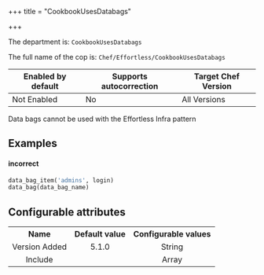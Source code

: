 +++
title = "CookbookUsesDatabags"

+++

<!-- This content is automatically generated. See https://github.com/chef/chef-web-docs/blob/main/generated/README.md -->

The department is: `CookbookUsesDatabags`

The full name of the cop is: `Chef/Effortless/CookbookUsesDatabags`

| Enabled by default | Supports autocorrection | Target Chef Version |
| --- | --- | --- |
| Not Enabled | No | All Versions |

Data bags cannot be used with the Effortless Infra pattern

## Examples


#### incorrect

```ruby
data_bag_item('admins', login)
data_bag(data_bag_name)
```

## Configurable attributes

<table>
<tbody><tr>
<th>Name</th>
<th>Default value</th>
<th>Configurable values</th>
</tr>
<tr>
<td style="text-align:center">Version Added</td>
<td style="text-align:center">5.1.0</td>
<td style="text-align:center">String</td>
</tr>
<tr><td style="text-align:center">Include</td>
<td style="text-align:center"><ul>
</ul>
</td>
<td style="text-align:center">Array</td>
</tr></tbody></table>
